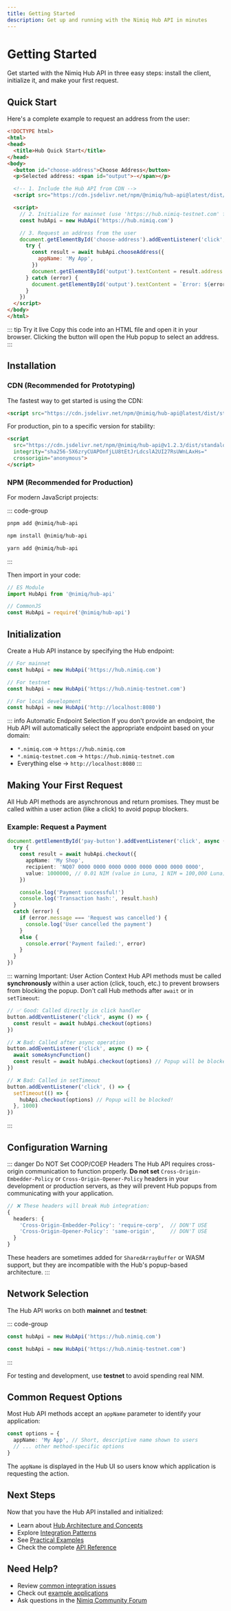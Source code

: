 ```yaml
---
title: Getting Started
description: Get up and running with the Nimiq Hub API in minutes
---
```


# Getting Started

Get started with the Nimiq Hub API in three easy steps: install the client, initialize it, and make your first request.

## Quick Start

Here's a complete example to request an address from the user:

```html
<!DOCTYPE html>
<html>
<head>
  <title>Hub Quick Start</title>
</head>
<body>
  <button id="choose-address">Choose Address</button>
  <p>Selected address: <span id="output">-</span></p>

  <!-- 1. Include the Hub API from CDN -->
  <script src="https://cdn.jsdelivr.net/npm/@nimiq/hub-api@latest/dist/standalone/HubApi.standalone.umd.js"></script>

  <script>
    // 2. Initialize for mainnet (use 'https://hub.nimiq-testnet.com' for testnet)
    const hubApi = new HubApi('https://hub.nimiq.com')

    // 3. Request an address from the user
    document.getElementById('choose-address').addEventListener('click', async () => {
      try {
        const result = await hubApi.chooseAddress({
          appName: 'My App',
        })
        document.getElementById('output').textContent = result.address
      } catch (error) {
        document.getElementById('output').textContent = `Error: ${error.message}`
      }
    })
  </script>
</body>
</html>
```

::: tip Try it live
Copy this code into an HTML file and open it in your browser. Clicking the button will open the Hub popup to select an address.
:::

## Installation

### CDN (Recommended for Prototyping)

The fastest way to get started is using the CDN:

```html
<script src="https://cdn.jsdelivr.net/npm/@nimiq/hub-api@latest/dist/standalone/HubApi.standalone.umd.js"></script>
```

For production, pin to a specific version for stability:

```html
<script
  src="https://cdn.jsdelivr.net/npm/@nimiq/hub-api@v1.2.3/dist/standalone/HubApi.standalone.umd.js"
  integrity="sha256-5X6zryCUAPOnfjLU8tEtJrLdcslA2UI27RsUWnLAxHs="
  crossorigin="anonymous">
</script>
```

### NPM (Recommended for Production)

For modern JavaScript projects:

::: code-group

```bash [pnpm]
pnpm add @nimiq/hub-api
```

```bash [npm]
npm install @nimiq/hub-api
```

```bash [yarn]
yarn add @nimiq/hub-api
```

:::

Then import in your code:

```ts
// ES Module
import HubApi from '@nimiq/hub-api'

// CommonJS
const HubApi = require('@nimiq/hub-api')
```

## Initialization

Create a Hub API instance by specifying the Hub endpoint:

```ts
// For mainnet
const hubApi = new HubApi('https://hub.nimiq.com')

// For testnet
const hubApi = new HubApi('https://hub.nimiq-testnet.com')

// For local development
const hubApi = new HubApi('http://localhost:8080')
```

::: info Automatic Endpoint Selection
If you don't provide an endpoint, the Hub API will automatically select the appropriate endpoint based on your domain:
- `*.nimiq.com` → `https://hub.nimiq.com`
- `*.nimiq-testnet.com` → `https://hub.nimiq-testnet.com`
- Everything else → `http://localhost:8080`
:::

## Making Your First Request

All Hub API methods are asynchronous and return promises. They must be called within a user action (like a click) to avoid popup blockers.

### Example: Request a Payment

```ts
document.getElementById('pay-button').addEventListener('click', async () => {
  try {
    const result = await hubApi.checkout({
      appName: 'My Shop',
      recipient: 'NQ07 0000 0000 0000 0000 0000 0000 0000 0000',
      value: 1000000, // 0.01 NIM (value in Luna, 1 NIM = 100,000 Luna)
    })

    console.log('Payment successful!')
    console.log('Transaction hash:', result.hash)
  }
  catch (error) {
    if (error.message === 'Request was cancelled') {
      console.log('User cancelled the payment')
    }
    else {
      console.error('Payment failed:', error)
    }
  }
})
```

::: warning Important: User Action Context
Hub API methods must be called **synchronously** within a user action (click, touch, etc.) to prevent browsers from blocking the popup. Don't call Hub methods after `await` or in `setTimeout`:

```ts
// ✅ Good: Called directly in click handler
button.addEventListener('click', async () => {
  const result = await hubApi.checkout(options)
})

// ❌ Bad: Called after async operation
button.addEventListener('click', async () => {
  await someAsyncFunction()
  const result = await hubApi.checkout(options) // Popup will be blocked!
})

// ❌ Bad: Called in setTimeout
button.addEventListener('click', () => {
  setTimeout(() => {
    hubApi.checkout(options) // Popup will be blocked!
  }, 1000)
})
```
:::

## Configuration Warning

::: danger Do NOT Set COOP/COEP Headers
The Hub API requires cross-origin communication to function properly. **Do not set** `Cross-Origin-Embedder-Policy` or `Cross-Origin-Opener-Policy` headers in your development or production servers, as they will prevent Hub popups from communicating with your application.

```ts
// ❌ These headers will break Hub integration:
{
  headers: {
    'Cross-Origin-Embedder-Policy': 'require-corp',  // DON'T USE
    'Cross-Origin-Opener-Policy': 'same-origin',     // DON'T USE
  }
}
```

These headers are sometimes added for `SharedArrayBuffer` or WASM support, but they are incompatible with the Hub's popup-based architecture.
:::

## Network Selection

The Hub API works on both **mainnet** and **testnet**:

::: code-group

```ts [Mainnet]
const hubApi = new HubApi('https://hub.nimiq.com')
```

```ts [Testnet]
const hubApi = new HubApi('https://hub.nimiq-testnet.com')
```

:::

For testing and development, use **testnet** to avoid spending real NIM.

## Common Request Options

Most Hub API methods accept an `appName` parameter to identify your application:

```ts
const options = {
  appName: 'My App', // Short, descriptive name shown to users
  // ... other method-specific options
}
```

The `appName` is displayed in the Hub UI so users know which application is requesting the action.

## Next Steps

Now that you have the Hub API installed and initialized:

- Learn about [Hub Architecture and Concepts](/hub/guide/concepts)
- Explore [Integration Patterns](/hub/guide/integration)
- See [Practical Examples](/hub/examples)
- Check the complete [API Reference](/hub/api-reference)

## Need Help?

- Review [common integration issues](/hub/guide/integration#troubleshooting)
- Check out [example applications](/hub/examples)
- Ask questions in the [Nimiq Community Forum](https://forum.nimiq.community/)
